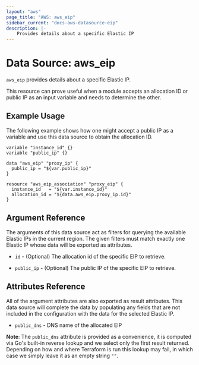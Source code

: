 ```yaml
---
layout: "aws"
page_title: "AWS: aws_eip"
sidebar_current: "docs-aws-datasource-eip"
description: |-
    Provides details about a specific Elastic IP
---
```


# Data Source: aws_eip

`aws_eip` provides details about a specific Elastic IP.

This resource can prove useful when a module accepts an allocation ID or
public IP as an input variable and needs to determine the other.

## Example Usage

The following example shows how one might accept a public IP as a variable
and use this data source to obtain the allocation ID.

```hcl
variable "instance_id" {}
variable "public_ip" {}

data "aws_eip" "proxy_ip" {
  public_ip = "${var.public_ip}"
}

resource "aws_eip_association" "proxy_eip" {
  instance_id   = "${var.instance_id}"
  allocation_id = "${data.aws_eip.proxy_ip.id}"
}
```

## Argument Reference

The arguments of this data source act as filters for querying the available
Elastic IPs in the current region. The given filters must match exactly one
Elastic IP whose data will be exported as attributes.

* `id` - (Optional) The allocation id of the specific EIP to retrieve.

* `public_ip` - (Optional) The public IP of the specific EIP to retrieve.

## Attributes Reference

All of the argument attributes are also exported as result attributes. This
data source will complete the data by populating any fields that are not
included in the configuration with the data for the selected Elastic IP.

* `public_dns` - DNS name of the allocated EIP

__Note__: The `public_dns` attribute is provided as a convenience, it is computed via Go's built-in reverse lookup and we select only the first result returned. Depending on how and where Terraform is run this lookup may fail, in which case we simply leave it as an empty string `""`.
